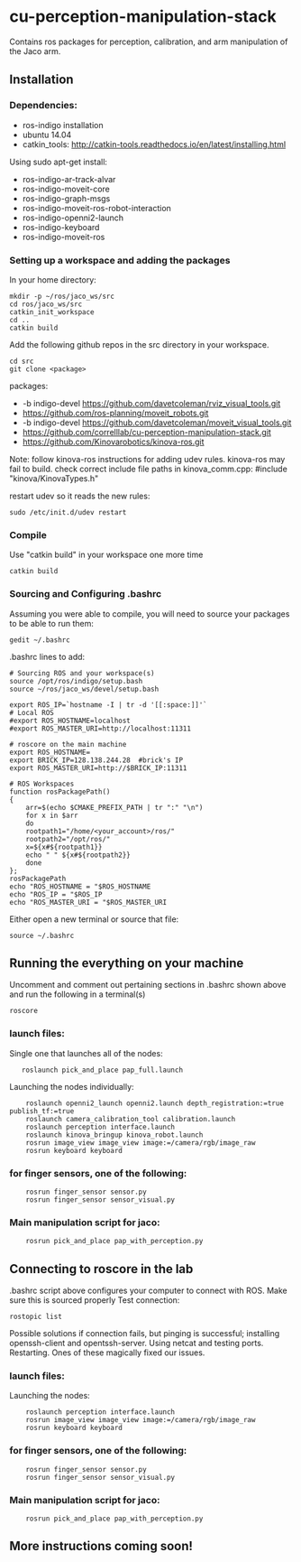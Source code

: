 # cu-perception-manipulation-stack
Contains ros packages for perception, calibration, and arm manipulation of the Jaco arm. 

## Installation

### Dependencies:

+ ros-indigo installation
+ ubuntu 14.04
+ catkin_tools: http://catkin-tools.readthedocs.io/en/latest/installing.html

Using sudo apt-get install:
+ ros-indigo-ar-track-alvar
+ ros-indigo-moveit-core
+ ros-indigo-graph-msgs
+ ros-indigo-moveit-ros-robot-interaction
+ ros-indigo-openni2-launch
+ ros-indigo-keyboard
+ ros-indigo-moveit-ros

### Setting up a workspace and adding the packages

In your home directory:
```
mkdir -p ~/ros/jaco_ws/src
cd ros/jaco_ws/src
catkin_init_workspace
cd ..
catkin build
```
Add the following github repos in the src directory in your workspace. 
```
cd src
git clone <package>
```
packages:
+ -b indigo-devel https://github.com/davetcoleman/rviz_visual_tools.git
+ https://github.com/ros-planning/moveit_robots.git
+ -b indigo-devel https://github.com/davetcoleman/moveit_visual_tools.git
+ https://github.com/correlllab/cu-perception-manipulation-stack.git
+ https://github.com/Kinovarobotics/kinova-ros.git

Note: follow kinova-ros instructions for adding udev rules. kinova-ros may fail to build. check correct include file paths in kinova_comm.cpp: #include "kinova/KinovaTypes.h" 

restart udev so it reads the new rules:

```
sudo /etc/init.d/udev restart
```

### Compile
Use "catkin build" in your workspace one more time
```
catkin build
```

### Sourcing and Configuring .bashrc
Assuming you were able to compile, you will need to source your packages to be able to run them:
```
gedit ~/.bashrc
```
.bashrc lines to add:
```
# Sourcing ROS and your workspace(s)
source /opt/ros/indigo/setup.bash 
source ~/ros/jaco_ws/devel/setup.bash

export ROS_IP=`hostname -I | tr -d '[[:space:]]'`
# Local ROS
#export ROS_HOSTNAME=localhost
#export ROS_MASTER_URI=http://localhost:11311

# roscore on the main machine
export ROS_HOSTNAME=
export BRICK_IP=128.138.244.28  #brick's IP
export ROS_MASTER_URI=http://$BRICK_IP:11311

# ROS Workspaces
function rosPackagePath()
{
    arr=$(echo $CMAKE_PREFIX_PATH | tr ":" "\n")
    for x in $arr
    do
	rootpath1="/home/<your_account>/ros/"
	rootpath2="/opt/ros/"
	x=${x#${rootpath1}}
	echo " " ${x#${rootpath2}}
    done
};
rosPackagePath
echo "ROS_HOSTNAME = "$ROS_HOSTNAME
echo "ROS_IP = "$ROS_IP
echo "ROS_MASTER_URI = "$ROS_MASTER_URI
```

Either open a new terminal or source that file:
```
source ~/.bashrc
```

## Running the everything on your machine
Uncomment and comment out pertaining sections in .bashrc shown above and run the following in a terminal(s)
```
roscore
```

### launch files:
Single one that launches all of the nodes:
```
   roslaunch pick_and_place pap_full.launch
```
Launching the nodes individually:
```
    roslaunch openni2_launch openni2.launch depth_registration:=true publish_tf:=true
    roslaunch camera_calibration_tool calibration.launch
    roslaunch perception interface.launch
    roslaunch kinova_bringup kinova_robot.launch
    rosrun image_view image_view image:=/camera/rgb/image_raw
    rosrun keyboard keyboard
```

### for finger sensors, one of the following: 
```
    rosrun finger_sensor sensor.py
    rosrun finger_sensor sensor_visual.py
```
### Main manipulation script for jaco:
```
    rosrun pick_and_place pap_with_perception.py
```

## Connecting to roscore in the lab
.bashrc script above configures your computer to connect with ROS. Make sure this is sourced properly
Test connection:
```
rostopic list
```
Possible solutions if connection fails, but pinging is successful; installing openssh-client and opentssh-server. Using netcat and testing ports. Restarting. Ones of these magically fixed our issues. 

### launch files:
Launching the nodes:
```
    roslaunch perception interface.launch
    rosrun image_view image_view image:=/camera/rgb/image_raw
    rosrun keyboard keyboard
```
### for finger sensors, one of the following: 
```
    rosrun finger_sensor sensor.py
    rosrun finger_sensor sensor_visual.py
```
### Main manipulation script for jaco:
```
    rosrun pick_and_place pap_with_perception.py
```

## More instructions coming soon!


